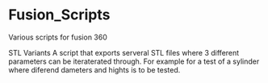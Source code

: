 # Fusion_Scripts
Various scripts for fusion 360

STL Variants
  A script that exports serveral STL files where 3 different parameters can be iteraterated through.
  For example for a test of a sylinder where diferend dameters and hights is to be tested.
